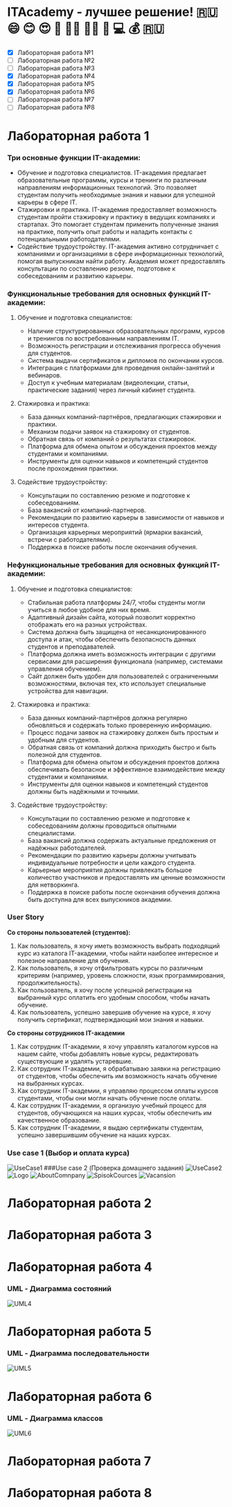 # ITAcademy - лучшее решение! &#127479;&#127482; :smile: :blush: &#128525; &#129305; &#128104;&#8205;&#127891; &#128105;&#8205;&#127891; &#128005; &#128187; &#128176; &#127479;&#127482;
- [x] Лабораторная работа №1
- [ ] Лабораторная работа №2
- [ ] Лабораторная работа №3
- [x] Лабораторная работа №4
- [x] Лабораторная работа №5
- [x] Лабораторная работа №6
- [ ] Лабораторная работа №7
- [ ] Лабораторная работа №8

# Лабораторная работа 1
### Три основные функции IT-академии:
* Обучение и подготовка специалистов. IT-академия предлагает образовательные программы, курсы и тренинги по различным направлениям информационных технологий. Это позволяет студентам получить необходимые знания и навыки для успешной карьеры в сфере IT.
* Стажировки и практика. IT-академия предоставляет возможность студентам пройти стажировку и практику в ведущих компаниях и стартапах. Это помогает студентам применить полученные знания на практике, получить опыт работы и наладить контакты с потенциальными работодателями.
* Содействие трудоустройству. IT-академия активно сотрудничает с компаниями и организациями в сфере информационных технологий, помогая выпускникам найти работу. Академия может предоставлять консультации по составлению резюме, подготовке к собеседованиям и развитию карьеры.

### Функциональные требования для основных функций IT-академии:
1. Обучение и подготовка специалистов:
	- Наличие структурированных образовательных программ, курсов и тренингов по востребованным направлениям IT.
	- Возможность регистрации и отслеживания прогресса обучения для студентов.
	- Система выдачи сертификатов и дипломов по окончании курсов.
	- Интеграция с платформами для проведения онлайн-занятий и вебинаров.
	- Доступ к учебным материалам (видеолекции, статьи, практические задания) через личный кабинет студента.

2. Стажировка и практика:
	- База данных компаний-партнёров, предлагающих стажировки и практики.
	- Механизм подачи заявок на стажировку от студентов.
	- Обратная связь от компаний о результатах стажировок.
	- Платформа для обмена опытом и обсуждения проектов между студентами и компаниями.
	- Инструменты для оценки навыков и компетенций студентов после прохождения практики.

3. Содействие трудоустройству:
	- Консультации по составлению резюме и подготовке к собеседованиям.
	- База вакансий от компаний-партнеров.
	- Рекомендации по развитию карьеры в зависимости от навыков и интересов студента.
	- Организация карьерных мероприятий (ярмарки вакансий, встречи с работодателями).
	- Поддержка в поиске работы после окончания обучения.

### Нефункциональные требования для основных функций IT-академии:
1. Обучение и подготовка специалистов:
	- Стабильная работа платформы 24/7, чтобы студенты могли учиться в любое удобное для них время.
	- Адаптивный дизайн сайта, который позволит корректно отображать его на разных устройствах.
	- Система должна быть защищена от несанкционированного доступа и атак, чтобы обеспечить безопасность данных студентов и преподавателей.
	- Платформа должна иметь возможность интеграции с другими сервисами для расширения функционала (например, системами управления обучением).
	- Сайт должен быть удобен для пользователей с ограниченными возможностями, включая тех, кто использует специальные устройства для навигации.

2. Стажировка и практика:
	- База данных компаний-партнёров должна регулярно обновляться и содержать только проверенную информацию.
	- Процесс подачи заявок на стажировку должен быть простым и удобным для студентов.
	- Обратная связь от компаний должна приходить быстро и быть полезной для студентов.
	- Платформа для обмена опытом и обсуждения проектов должна обеспечивать безопасное и эффективное взаимодействие между студентами и компаниями.
	- Инструменты для оценки навыков и компетенций студентов должны быть надёжными и точными.

3. Содействие трудоустройству:
	- Консультации по составлению резюме и подготовке к собеседованиям должны проводиться опытными специалистами.
	- База вакансий должна содержать актуальные предложения от надёжных работодателей.
	- Рекомендации по развитию карьеры должны учитывать индивидуальные потребности и цели каждого студента.
	- Карьерные мероприятия должны привлекать большое количество участников и предоставлять им ценные возможности для нетворкинга.
	- Поддержка в поиске работы после окончания обучения должна быть доступна для всех выпускников академии.

### User Story

**Со стороны пользователей (студентов):**
1) Как пользователь, я хочу иметь возможность выбрать подходящий курс из каталога IT-академии, чтобы найти наиболее интересное и полезное направление для обучения.
2)  Как пользователь, я хочу отфильтровать курсы по различным критериям (например, уровень сложности, язык программирования, продолжительность).
3) Как пользователь, я хочу после успешной регистрации на выбранный курс оплатить его удобным способом, чтобы начать обучение.
4) Как пользователь, успешно завершив обучение на курсе, я хочу получить сертификат, подтверждающий мои знания и навыки.

**Со стороны сотрудников IT-академии**
1) Как сотрудник IT-академии, я хочу управлять каталогом курсов на нашем сайте, чтобы добавлять новые курсы, редактировать существующие и удалять устаревшие.
2) Как сотрудник IT-академии, я обрабатываю заявки на регистрацию от студентов, чтобы обеспечить им возможность начать обучение на выбранных курсах.
3) Как сотрудник IT-академии, я управляю процессом оплаты курсов студентами, чтобы они могли начать обучение после оплаты.
4) Как сотрудник IT-академии, я организую учебный процесс для студентов, обучающихся на наших курсах, чтобы обеспечить им качественное образование.
5) Как сотрудник IT-академии, я выдаю сертификаты студентам, успешно завершившим обучение на наших курсах.

### Use case 1 (Выбор и оплата курса)
![UseCase1](https://github.com/sokolblyat9/itacademy/raw/main/images/2024-12-26_23-29.png)
###Use case 2 (Проверка домашнего задания)
![UseCase2](https://github.com/sokolblyat9/itacademy/raw/main/images/2024-12-26_23-29_1.png)
![Logo](https://github.com/sokolblyat9/itacademy/raw/main/images/2024-12-26_23-30.png)
![AboutComnpany](https://github.com/sokolblyat9/itacademy/raw/main/images/2024-12-26_23-30_1.png)
![SpisokCources](https://github.com/sokolblyat9/itacademy/raw/main/images/2024-12-26_23-30_2.png)
![Vacansion](https://github.com/sokolblyat9/itacademy/raw/main/images/2024-12-26_23-30_3.png)

# Лабораторная работа 2
# Лабораторная работа 3
# Лабораторная работа 4
### UML - Диаграмма состояний
![UML4](https://github.com/sokolblyat9/itacademy/raw/main/images/photo2.png)
# Лабораторная работа 5
### UML - Диаграмма последовательности
![UML5](https://github.com/sokolblyat9/itacademy/raw/main/images/photo1.jpg)

# Лабораторная работа 6
### UML - Диаграмма классов
![UML6](https://github.com/sokolblyat9/itacademy/raw/main/images/2024-12-26_23-31_1.png)
# Лабораторная работа 7
# Лабораторная работа 8

